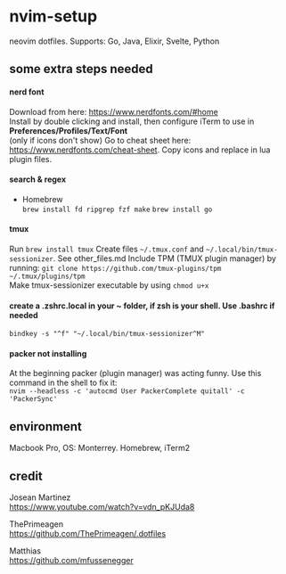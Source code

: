 # nvim-setup
neovim dotfiles. Supports: Go, Java, Elixir, Svelte, Python

## some extra steps needed

#### nerd font
Download from here: https://www.nerdfonts.com/#home<br>
Install by double clicking and install, then configure iTerm to use in **Preferences/Profiles/Text/Font**<br>
(only if icons don't show) Go to cheat sheet here: https://www.nerdfonts.com/cheat-sheet. Copy icons and replace in lua plugin files.

#### search & regex 

+ Homebrew  
```brew install fd ripgrep fzf make```
```brew install go```

#### tmux 
Run ```brew install tmux```
Create files ```~/.tmux.conf``` and ```~/.local/bin/tmux-sessionizer```. See other_files.md
Include TPM (TMUX plugin manager) by running: `git clone https://github.com/tmux-plugins/tpm ~/.tmux/plugins/tpm`  
Make tmux-sessionizer executable by using ```chmod u+x```

#### create a .zshrc.local in your ~ folder, if zsh is your shell. Use .bashrc if needed
```bindkey -s "^f" "~/.local/bin/tmux-sessionizer^M"```

#### packer not installing
At the beginning packer (plugin manager) was acting funny. Use this command in the shell to fix it: <br>
```nvim --headless -c 'autocmd User PackerComplete quitall' -c 'PackerSync'```

## environment

Macbook Pro, OS: Monterrey. Homebrew, iTerm2

## credit

Josean Martinez  
https://www.youtube.com/watch?v=vdn_pKJUda8  

ThePrimeagen  
https://github.com/ThePrimeagen/.dotfiles  

Matthias  
https://github.com/mfussenegger  


